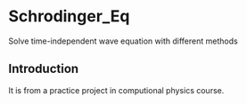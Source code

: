 # Schrodinger_Eq

Solve time-independent wave equation with different methods

## Introduction 

It is from a practice project in computional physics course.
